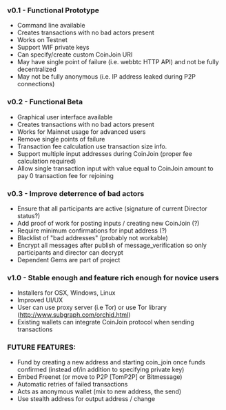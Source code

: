 ### v0.1 - Functional Prototype

* Command line available
* Creates transactions with no bad actors present
* Works on Testnet
* Support WIF private keys
* Can specify/create custom CoinJoin URI
* May have single point of failure (i.e. webbtc HTTP API) and not be fully decentralized
* May not be fully anonymous (i.e. IP address leaked during P2P connections)

### v0.2 - Functional Beta

* Graphical user interface available
* Creates transactions with no bad actors present
* Works for Mainnet usage for advanced users
* Remove single points of failure
* Transaction fee calculation use transaction size info.
* Support multiple input addresses during CoinJoin (proper fee calculation required)
* Allow single transaction input with value equal to CoinJoin amount to pay 0 transaction fee for rejoining

### v0.3 - Improve deterrence of bad actors

* Ensure that all participants are active (signature of current Director status?)
* Add proof of work for posting inputs / creating new CoinJoin (?)
* Require minimum confirmations for input address (?)
* Blacklist of "bad addresses" (probably not workable)
* Encrypt all messages after publish of message_verification so only participants and director can decrypt
* Dependent Gems are part of project

### v1.0 - Stable enough and feature rich enough for novice users

* Installers for OSX, Windows, Linux
* Improved UI/UX
* User can use proxy server (i.e Tor) or use Tor library (http://www.subgraph.com/orchid.html)
* Existing wallets can integrate CoinJoin protocol when sending transactions

### FUTURE FEATURES:

* Fund by creating a new address and starting coin_join once funds confirmed (instead of/in addition to specifying private key)
* Embed Freenet (or move to P2P [TomP2P] or Bitmessage)
* Automatic retries of failed transactions
* Acts as anonymous wallet (mix to new address, the send)
* Use stealth address for output address / change
